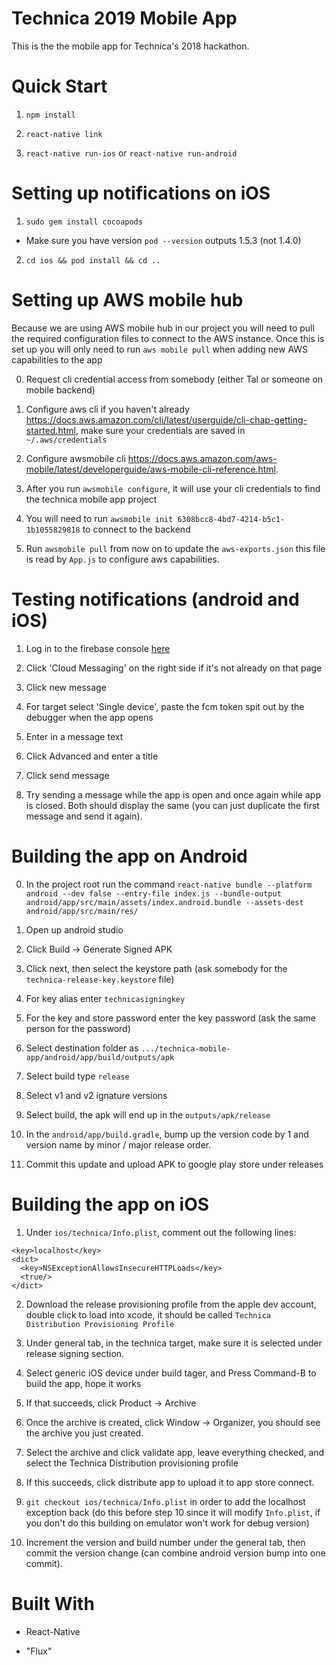 # Technica 2019 Mobile App

This is the the mobile app for Technica's 2018 hackathon.

# Quick Start

1. `npm install`

2. `react-native link`

3. `react-native run-ios` or `react-native run-android`

# Setting up notifications on iOS

1. `sudo gem install cocoapods`
  * Make sure you have version `pod --version` outputs 1.5.3 (not 1.4.0)

2. `cd ios && pod install && cd ..`

# Setting up AWS mobile hub #

Because we are using AWS mobile hub in our project you will need to pull the required configuration files to connect to the AWS instance. Once this is set up you will only need to run `aws mobile pull` when adding new AWS capabilities to the app

0. Request cli credential access from somebody (either Tal or someone on mobile backend)

1. Configure aws cli if you haven't already https://docs.aws.amazon.com/cli/latest/userguide/cli-chap-getting-started.html, make sure your credentials are saved in `~/.aws/credentials`

2. Configure awsmobile cli https://docs.aws.amazon.com/aws-mobile/latest/developerguide/aws-mobile-cli-reference.html.

3. After you run `awsmobile configure`, it will use your cli credentials to find the technica mobile app project

4. You will need to run `awsmobile init 6308bcc8-4bd7-4214-b5c1-1b1055829818` to connect to the backend

5. Run `awsmobile pull` from now on to update the `aws-exports.json` this file is read by `App.js` to configure aws capabilities.

# Testing notifications (android and iOS) #

1. Log in to the firebase console [here](https://console.firebase.google.com/project/technica-mobile-app/notification)

2. Click 'Cloud Messaging' on the right side if it's not already on that page

3. Click new message

4. For target select 'Single device', paste the fcm token spit out by the debugger when the app opens

5. Enter in a message text

6. Click Advanced and enter a title

7. Click send message

8. Try sending a message while the app is open and once again while app is closed. Both should display the same (you can just duplicate the first message and send it again).

# Building the app on Android

0. In the project root run the command `react-native bundle --platform android --dev false --entry-file index.js --bundle-output android/app/src/main/assets/index.android.bundle --assets-dest android/app/src/main/res/`

1. Open up android studio

2. Click Build -> Generate Signed APK

3. Click next, then select the keystore path (ask somebody for the `technica-release-key.keystore` file)

4. For key alias enter `technicasigningkey`

5. For the key and store password enter the key password (ask the same person for the password)

6. Select destination folder as `.../technica-mobile-app/android/app/build/outputs/apk`

7. Select build type `release`

8. Select v1 and v2 ignature versions

9. Select build, the apk will end up in the `outputs/apk/release`

10. In the `android/app/build.gradle`, bump up the version code by 1 and version name by minor / major release order.

11. Commit this update and upload APK to google play store under releases

# Building the app on iOS

1. Under `ios/technica/Info.plist`, comment out the following lines:

```
<key>localhost</key>
<dict>
  <key>NSExceptionAllowsInsecureHTTPLoads</key>
  <true/>
</dict>
```

2. Download the release provisioning profile from the apple dev account, double click to load into xcode, it should be called `Technica Distribution Provisioning Profile`

3. Under general tab, in the technica target, make sure it is selected under release signing section.

4. Select generic iOS device under build tager, and Press Command-B to build the app, hope it works

5. If that succeeds, click Product -> Archive

6. Once the archive is created, click Window -> Organizer, you should see the archive you just created.

7. Select the archive and click validate app, leave everything checked, and select the Technica Distribution provisioning profile

8. If this succeeds, click distribute app to upload it to app store connect.

9. `git checkout ios/technica/Info.plist` in order to add the localhost exception back (do this before step 10 since it will modify `Info.plist`, if you don't do this building on emulator won't work for debug version)

10. Increment the version and build number under the general tab, then commit the version change (can combine android version bump into one commit).


# Built With

- React-Native

- "Flux"
